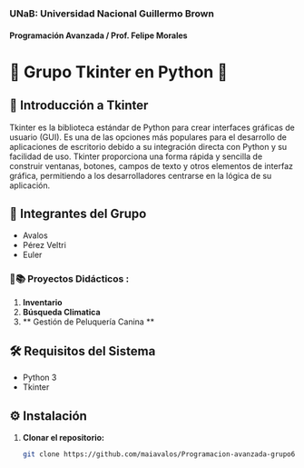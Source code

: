 ### UNaB: Universidad Nacional Guillermo Brown
#### Programación Avanzada / Prof. Felipe Morales

#               🌟 Grupo Tkinter en Python 🌟




## 🐍 Introducción a Tkinter
Tkinter es la biblioteca estándar de Python para crear interfaces gráficas de usuario (GUI). Es una de las opciones más populares para el desarrollo de aplicaciones de escritorio debido a su integración directa con Python y su facilidad de uso. Tkinter proporciona una forma rápida y sencilla de construir ventanas, botones, campos de texto y otros elementos de interfaz gráfica, permitiendo a los desarrolladores centrarse en la lógica de su aplicación.



## 👥 Integrantes del Grupo
- Avalos
- Pérez Veltri
- Euler


### 📂📚 Proyectos Didácticos :

1. **Inventario**
2. **Búsqueda Climatica**
3. ** Gestión de Peluquería Canina **


## 🛠️ Requisitos del Sistema
- Python 3
- Tkinter
  

## ⚙️ Instalación
1. **Clonar el repositorio:**
   ```bash
   git clone https://github.com/maiavalos/Programacion-avanzada-grupo6-tkinter.git

